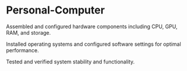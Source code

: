 # Personal-Computer

Assembled and configured hardware components including CPU, GPU, RAM, and storage.

Installed operating systems and configured software settings for optimal performance.

Tested and verified system stability and functionality.
